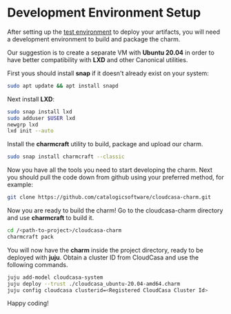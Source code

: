 # Development Environment Setup

After setting up the [test environment](https://github.com/catalogicsoftware/cloudcasa-charm/blob/master/docs/test-env-setup.md#local-environment-setup) to deploy your artifacts, you will need a development environment to build and package the charm.

Our suggestion is to create a separate VM with **Ubuntu 20.04** in order to have better compatibility with **LXD** and other Canonical utilities.

First yous should install **snap** if it doesn't already exist on your system:

```bash
sudo apt update && apt install snapd
```

Next install **LXD**:

```bash
sudo snap install lxd
sudo adduser $USER lxd
newgrp lxd
lxd init --auto
```

Install the **charmcraft** utility to build, package and upload our charm.

```bash
sudo snap install charmcraft --classic
```

Now you have all the tools you need to start developing the charm.
Next you should pull the code down from github using your preferred method, for example:

```bash
git clone https://github.com/catalogicsoftware/cloudcasa-charm.git
```

Now you are ready to build the charm! Go to the cloudcasa-charm directory and use **charmcraft** to build it.

```bash
cd /<path-to-project>/cloudcasa-charm
charmcraft pack
```

You will now have the **charm** inside the project directory, ready to be deployed with **juju**.
Obtain a cluster ID from CloudCasa and use the following commands.

```bash
juju add-model cloudcasa-system
juju deploy --trust ./cloudcasa_ubuntu-20.04-amd64.charm
juju config cloudcasa clusterid=<Registered CloudCasa Cluster Id>
```
Happy coding!
